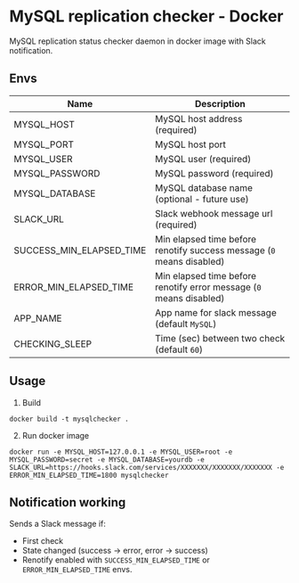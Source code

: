 # MySQL replication checker - Docker

MySQL replication status checker daemon in docker image with Slack notification.

## Envs

| Name | Description |
| ------------- | ------------- |
| MYSQL_HOST | MySQL host address (required) |
| MYSQL_PORT | MySQL host port |
| MYSQL_USER | MySQL user (required) |
| MYSQL_PASSWORD | MySQL password (required) |
| MYSQL_DATABASE | MySQL database name (optional - future use) |
| SLACK_URL | Slack webhook message url (required) |
| SUCCESS_MIN_ELAPSED_TIME  | Min elapsed time before renotify success message (`0` means disabled) |
| ERROR_MIN_ELAPSED_TIME  | Min elapsed time before renotify error message (`0` means disabled) |
| APP_NAME  | App name for slack message (default `MySQL`) |
| CHECKING_SLEEP  | Time (sec) between two check (default `60`) |

## Usage

1. Build 
```shell
docker build -t mysqlchecker .
```
2. Run docker image
```shell
docker run -e MYSQL_HOST=127.0.0.1 -e MYSQL_USER=root -e MYSQL_PASSWORD=secret -e MYSQL_DATABASE=yourdb -e SLACK_URL=https://hooks.slack.com/services/XXXXXXX/XXXXXXX/XXXXXXX -e ERROR_MIN_ELAPSED_TIME=1800 mysqlchecker
```

## Notification working

Sends a Slack message if:
- First check
- State changed (success -> error, error -> success)
- Renotify enabled with `SUCCESS_MIN_ELAPSED_TIME` or `ERROR_MIN_ELAPSED_TIME` envs.
